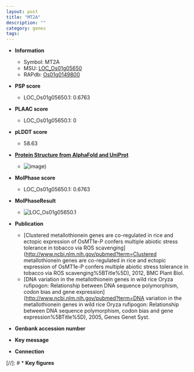 ```yaml
---
layout: post
title: "MT2A"
description: ""
category: genes
tags: 
---
```


* **Information**  
    + Symbol: MT2A  
    + MSU: [LOC_Os01g05650](http://rice.plantbiology.msu.edu/cgi-bin/ORF_infopage.cgi?orf=LOC_Os01g05650)  
    + RAPdb: [Os01g0149800](http://rapdb.dna.affrc.go.jp/viewer/gbrowse_details/irgsp1?name=Os01g0149800)  

* **PSP score**  
    + LOC_Os01g05650.1: 0.6763 

* **PLAAC score**  
    + LOC_Os01g05650.1: 0 

* **pLDDT score**
    + 58.63

* **[Protein Structure from AlphaFold and UniProt](https://www.uniprot.org/uniprotkb/P94029/entry#structure)**
    + ![image](https://ricepsp.github.io/images/P/AF-P94029-F1.png))

* **MolPhase score**
    + LOC_Os01g05650.1: 0.6763

* **MolPhaseResult**
    + ![LOC_Os01g05650.1](https://ricepsp.github.io/pictures/LOC_Os01g/LOC_Os01g05650.1.png)

* **Publication**  
    + [Clustered metallothionein genes are co-regulated in rice and ectopic expression of OsMT1e-P confers multiple abiotic stress tolerance in tobacco via ROS scavenging](http://www.ncbi.nlm.nih.gov/pubmed?term=Clustered metallothionein genes are co-regulated in rice and ectopic expression of OsMT1e-P confers multiple abiotic stress tolerance in tobacco via ROS scavenging%5BTitle%5D), 2012, BMC Plant Biol.
    + [DNA variation in the metallothionein genes in wild rice Oryza rufipogon: Relationship between DNA sequence polymorphism, codon bias and gene expression](http://www.ncbi.nlm.nih.gov/pubmed?term=DNA variation in the metallothionein genes in wild rice Oryza rufipogon: Relationship between DNA sequence polymorphism, codon bias and gene expression%5BTitle%5D), 2005, Genes Genet Syst.

* **Genbank accession number**  

* **Key message**  

* **Connection**  

[//]: # * **Key figures**  


